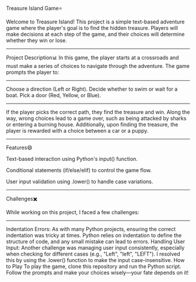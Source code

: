 Treasure Island Game⭐


Welcome to Treasure Island! This project is a simple text-based adventure game where the player's goal is to find the hidden treasure.
Players will make decisions at each step of the game, and their choices will determine whether they win or lose.


-------------------------------------------------------------------------------------------------------------------------------------------------------------------------------------------------------------------------------------------------------------------------------------------------------------------

Project Description📊
In this game, the player starts at a crossroads and must make a series of choices to navigate through the adventure. 
The game prompts the player to:


-------------------------------------------------------------------------------------------------------------------------------------------------------------------------------------------------------------------------------------------------------------------------------------------------------------------
Choose a direction (Left or Right).
Decide whether to swim or wait for a boat.
Pick a door (Red, Yellow, or Blue).


------------------------------------------------------------------------------------------------------------------------------------------------------------------------------------------------------------------------------------------------------------------------------------------------------------------------


If the player picks the correct path, they find the treasure and win. 
Along the way, wrong choices lead to a game over, such as being attacked by sharks or entering a burning house.
Additionally, upon finding the treasure, the player is rewarded with a choice between a car or a puppy.

-------------------------------------------------------------------------------------------------------------------------------------------------------------------------------------------------------------------------------------------------------------------------------------------------------------------------

Features😄



Text-based interaction using Python's input() function.


Conditional statements (if/else/elif) to control the game flow.


User input validation using .lower() to handle case variations.


-----------------------------------------------------------------------------------------------------------------------------------------------------------------------------------------------------------------------------------------------------------------------------------------------------------------------------


Challenges✖️



While working on this project, I faced a few challenges:

--------------------------------------------------------------------------------------------------------------------------------------------------------------------------------------------------------------------------------------------------------------------------------------------------------------------------------

Indentation Errors: As with many Python projects, ensuring the correct indentation was tricky at times. Python relies on indentation to define the structure of code, and any small mistake can lead to errors.
Handling User Input: Another challenge was managing user input consistently, especially when checking for different cases (e.g., "Left", "left", "LEFT"). I resolved this by using the .lower() function to make the input case-insensitive.
How to Play
To play the game, clone this repository and run the Python script. Follow the prompts and make your choices wisely—your fate depends on it!

